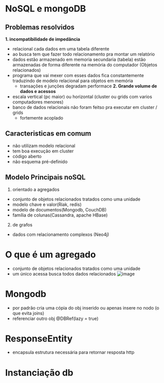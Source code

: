 # NoSQL e mongoDB
## Problemas resolvidos
**1. incompatibilidade de impedância**
  - relacional cada dados em uma tabela diferente
  - ao busca tem que fazer todo relacionamento pra montar um relatório
  - dados estão armazenado em memoria secundaria (tabela) estão armazenadas de forma diferente na memória do computador (Objetos relacionados)
  - programa que vai mexer com esses dados fica constantemente traduzindo de modelo relacional para objetos em memória
    - transações e junções degradam performace
**2. Grande volume de dados e acessos**
  - escala vertical (pc maior) ou horizontal (cluster ou grids com varios computadores menores)
  - banco de dados relacionais não foram feitso pra executar em cluster / grids
    - fortemente acoplado
## Caracteristicas em comum
- não utilizam modelo relacional
- tem boa execução em cluster
- código aberto
- não esquema pré-definido

## Modelo Principais noSQL
1. orientado a agregados
  - conjunto de objetos relacionados tratados como uma unidade
  - modelo chave e valor(Riak, redis)
  - modelo de documentos(Mongodb, CouchDB)
  - família de colunas(Cassandra, apache HBase)
2. de grafos
  - dados com relacionamento complexos (Neo4j)

# O que é um agregado
- conjunto de objetos relacionados tratados como uma unidade
- um único acessa busca todos dados relacionados
![image](https://gist.github.com/assets/89431704/dcc18ff2-22dc-4928-99ec-5f0136a58414)

# Mongodb
- por padrão cria uma cópia do obj inserido ou apenas insere no nodo (o que evita joins)
- referenciar outro obj @DBRef(lazy = true)
# ResponseEntity
- encapsula estrutura necessária para retornar resposta http

# Instanciação db
